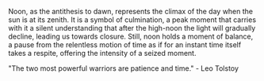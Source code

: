 
Noon, as the antithesis to dawn, represents the climax of the day when the sun is at its zenith. It is a symbol of culmination, a peak moment that carries with it a silent understanding that after the high-noon the light will gradually decline, leading us towards closure. Still, noon holds a moment of balance, a pause from the relentless motion of time as if for an instant time itself takes a respite, offering the intensity of a seized moment.

"The two most powerful warriors are patience and time." - Leo Tolstoy 

